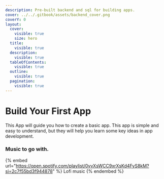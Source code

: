 ```yaml
---
description: Pre-built backend and sql for building apps.
cover: ../../.gitbook/assets/backend_cover.png
coverY: 0
layout:
  cover:
    visible: true
    size: hero
  title:
    visible: true
  description:
    visible: true
  tableOfContents:
    visible: true
  outline:
    visible: true
  pagination:
    visible: true
---
```



# Build Your First App

This App will guide you how to create a basic app. This app is simple and easy to understand, but they will help you learn some key ideas in app development.

### Music to go with.

{% embed url="https://open.spotify.com/playlist/0vvXsWCC9xrXsKd4FyS8kM?si=2c7f55bd3f944878" %}
Lofi music
{% endembed %}
